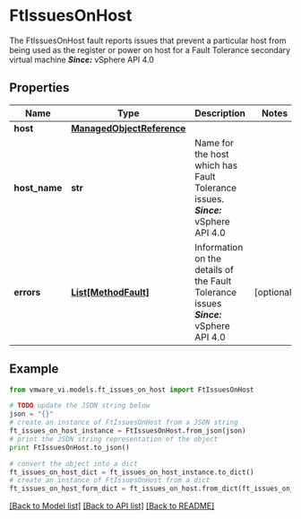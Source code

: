 # FtIssuesOnHost

The FtIssuesOnHost fault reports issues that prevent a particular host from being used as the register or power on host for a Fault Tolerance secondary virtual machine  ***Since:*** vSphere API 4.0 

## Properties
Name | Type | Description | Notes
------------ | ------------- | ------------- | -------------
**host** | [**ManagedObjectReference**](ManagedObjectReference.md) |  | 
**host_name** | **str** | Name for the host which has Fault Tolerance issues.  ***Since:*** vSphere API 4.0  | 
**errors** | [**List[MethodFault]**](MethodFault.md) | Information on the details of the Fault Tolerance issues  ***Since:*** vSphere API 4.0  | [optional] 

## Example

```python
from vmware_vi.models.ft_issues_on_host import FtIssuesOnHost

# TODO update the JSON string below
json = "{}"
# create an instance of FtIssuesOnHost from a JSON string
ft_issues_on_host_instance = FtIssuesOnHost.from_json(json)
# print the JSON string representation of the object
print FtIssuesOnHost.to_json()

# convert the object into a dict
ft_issues_on_host_dict = ft_issues_on_host_instance.to_dict()
# create an instance of FtIssuesOnHost from a dict
ft_issues_on_host_form_dict = ft_issues_on_host.from_dict(ft_issues_on_host_dict)
```
[[Back to Model list]](../README.md#documentation-for-models) [[Back to API list]](../README.md#documentation-for-api-endpoints) [[Back to README]](../README.md)


